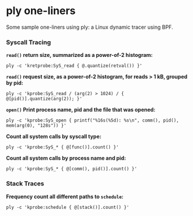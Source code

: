 # ply one-liners

Some sample one-liners using ply: a Linux dynamic tracer using BPF.

### Syscall Tracing

**`read()` return size, summarized as a power-of-2 histogram:**
```
ply -c 'kretprobe:SyS_read { @.quantize(retval()) }'
```

**`read()` request size, as a power-of-2 histogram, for reads > 1 kB, grouped by pid:**
```
ply -c 'kprobe:SyS_read / (arg(2) > 1024) / { @[pid()].quantize(arg(2)); }'
```

**`open()` Print process name, pid and the file that was opened:**
```
ply -c 'kprobe:SyS_open { printf("%16s(%5d): %s\n", comm(), pid(), mem(arg(0), "128s")) }'
```

**Count all system calls by syscall type:**
```
ply -c 'kprobe:SyS_* { @[func()].count() }'
```

**Count all system calls by process name and pid:**
```
ply -c 'kprobe:SyS_* { @[comm(), pid()].count() }'
```

### Stack Traces

**Frequency count all different paths to `schedule`:**
```
ply -c 'kprobe:schedule { @[stack()].count() }'
```
